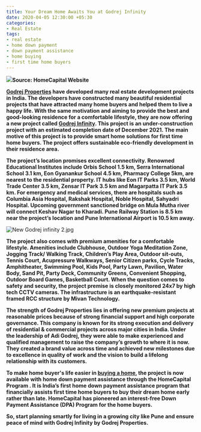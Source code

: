 ```yaml
---
title: Your Dream Home Awaits You at Godrej Infinity
date: 2020-04-05 12:30:00 +05:30
categories:
- Real Estate
tags:
- real estate
- home down payment
- down payment assistance
- home buying
- first time home buyers
---
```


**![](https://lh3.googleusercontent.com/ADxXaL0jzhaoJPIhcWQZoX8erTThVuKZPii86FbKM4_Vpmx27LM7sVceQa2l_iIejih1lNx_bOvtjdEgT2P5fG8_nBCoaCDnkuZp1YOYe9750fW8Tf_KiUz-YFfPU6g4Km-PzFTp)Source: HomeCapital Website**

**[Godrej Properties](https://homecapital.in/offering/developer/godrej-properties) have developed many real estate development projects in India. The developers have constructed many beautiful residential projects that have attracted many home buyers and helped them to live a happy life. With the same motivation and aiming to provide the best and good-looking residence for a comfortable lifestyle, they are now offering a new project called [Godrej Infinity](https://homecapital.in/property/54/godrej-infinity-1-bhk). This project is an under-construction project with an estimated completion date of December 2021. The main motive of this project is to provide smart home solutions for first time home buyers. The project offers sustainable eco-friendly development in their residence area.**

**The project’s location promises excellent connectivity. Renowned Educational Institutes include Orbis School 1.5 km, Serra International School 3.1 km, Eon Gyanankur School 4.5 km, Pharmacy College 5km, are nearest to the residential property. IT hubs like Eon IT Parks 3.5 km, World Trade Center 3.5 km, Zensar IT Park 3.5 km and Magarpatta IT Park 3.5 km. For emergency and medical services, there are hospitals such as Columbia Asia Hospital, Rakshak Hospital, Noble Hospital, Sahyadri Hospital. Upcoming government sanctioned bridge on Mula Mutha river will connect Keshav Nagar to Kharadi. Pune Railway Station is 8.5 km near the project’s location and Pune International Airport is 10.5 km away.**

![New Godrej infinity 2.jpg](/uploads/New%20Godrej%20infinity%202.jpg)

**The project also comes with premium amenities for a comfortable lifestyle. Amenities include Clubhouse, Outdoor Yoga Meditation Zone, Jogging Track/ Walking Track, Children’s Play Area, Outdoor sit-outs, Tennis Court, Acupressure Walkways, Senior Citizen parks, Cycle Tracks, Amphitheater, Swimming Pool, Kids Pool, Party Lawn, Pavilion, Water Body, Sand Pit, Party Deck, Community Greens, Convenient Shopping, Outdoor Board Games, Basketball Court. When the question comes to safety and security, the project premise is closely monitored 24x7 by high tech CCTV cameras. The infrastructure is an earthquake-resistant framed RCC structure by Mivan Technology.**

**The strength of Godrej Properties lies in offering new premium projects at reasonable prices because of strong financial support and high corporate governance. This company is known for its strong execution and delivery of residential & commercial projects across major cities in India. Under the leadership of Adi Godrej, they were able to make experienced and qualified management to raise the company’s growth to where it is now. They created a brand value across time and achieved new milestones due to excellence in quality of work and the vision to build a lifelong relationship with its customers.**

**To make home buyer's life easier in [buying a home](https://homecapital.in/program), the project is now available with home down payment assistance through the HomeCapital Program . It is India’s first home down payment assistance program that financially assists first time home buyers to buy their dream home early rather than late. HomeCapital has pioneered an interest-free Down Payment Assistance (DPA) Program for the home buyers.**

**So, start planning smartly for living in a growing city like Pune and ensure peace of mind with Godrej Infinity by Godrej Properties.**